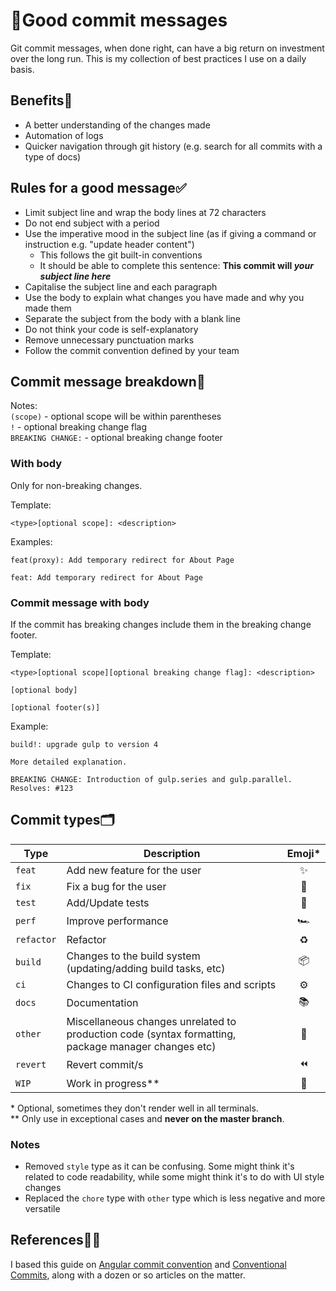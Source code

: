 # 📝Good commit messages

Git commit messages, when done right, can have a big return on investment over the long run. This is my collection of best practices I use on a daily basis.
## Benefits💪
- A better understanding of the changes made
- Automation of logs
- Quicker navigation through git history (e.g. search for all commits with a type of docs)

## Rules for a good message‍✅
- Limit subject line and wrap the body lines at 72 characters
- Do not end subject with a period
- Use the imperative mood in the subject line (as if giving a command or instruction e.g. "update header content")
    - This follows the git built-in conventions
    - It should be able to complete this sentence: **This commit will _your subject line here_**
- Capitalise the subject line and each paragraph
- Use the body to explain what changes you have made and why you made them
- Separate the subject from the body with a blank line
- Do not think your code is self-explanatory
- Remove unnecessary punctuation marks
- Follow the commit convention defined by your team

## Commit message breakdown🧰
Notes:<br />
`(scope)` - optional scope will be within parentheses<br />
`!` - optional breaking change flag<br />
`BREAKING CHANGE:` - optional breaking change footer

### With body
Only for non-breaking changes.

Template:<br />
```
<type>[optional scope]: <description>
```
Examples:
```
feat(proxy): Add temporary redirect for About Page
```
```
feat: Add temporary redirect for About Page
```
### Commit message with body
If the commit has breaking changes include them in the breaking change footer.

Template:
```
<type>[optional scope][optional breaking change flag]: <description>

[optional body]

[optional footer(s)]
```
Example:
```
build!: upgrade gulp to version 4

More detailed explanation.

BREAKING CHANGE: Introduction of gulp.series and gulp.parallel.
Resolves: #123 
```
## Commit types🗂

| Type       | Description                                                                  | Emoji* |
|------------|------------------------------------------------------------------------------|:------:|
| `feat`     | Add new feature for the user                                              |✨      |
| `fix`      | Fix a bug for the user                                                    |🐛      |
| `test`     | Add/Update tests                                                        |🔬      |
| `perf`     | Improve performance                                                        |🏎      |
| `refactor` | Refactor                                                                  |♻       |
| `build`    | Changes to the build system (updating/adding build tasks, etc)      |📦      |
| `ci`       | Changes to CI configuration files and scripts                                |⚙       |
| `docs`     | Documentation                                                                |📚      |
| `other`    | Miscellaneous changes unrelated to production code (syntax formatting, package manager changes etc) |🧰      |
| `revert`   | Revert commit/s                                                           |⏪      |
| `WIP`      | Work in progress**      |🚧      |

\* Optional, sometimes they don't render well in all terminals.<br />
\** Only use in exceptional cases and **never on the master branch**.

### Notes
- Removed `style` type as it can be confusing. Some might think it's related to code readability, while some might think it's to do with UI style changes
- Replaced the `chore` type with `other` type which is less negative and more versatile
## References👨‍🏫
I based this guide on [Angular commit convention](https://docs.google.com/document/d/1QrDFcIiPjSLDn3EL15IJygNPiHORgU1_OOAqWjiDU5Y/edit) and [Conventional Commits](https://www.conventionalcommits.org/en/v1.0.0/), along with a dozen or so articles on the matter.